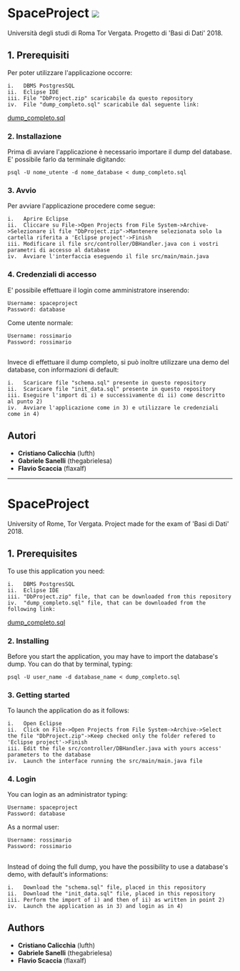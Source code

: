 # SpaceProject <img src="https://cdn1.iconfinder.com/data/icons/famfamfam_flag_icons/it.png">

Università degli studi di Roma Tor Vergata. Progetto di 'Basi di Dati' 2018.

## 1. Prerequisiti
Per poter utilizzare l'applicazione occorre:
```
i.   DBMS PostgresSQL
ii.  Eclipse IDE
iii. File "DbProject.zip" scaricabile da questo repository
iv.  File "dump_completo.sql" scaricabile dal seguente link:
```
[dump_completo.sql](https://drive.google.com/open?id=1NR_LDYoAYL3kECtilMOkYaZC7nlFyEQg)
	  
### 2. Installazione
Prima di avviare l'applicazione è necessario importare il dump del database. E' possibile farlo da terminale digitando:
```
psql -U nome_utente -d nome_database < dump_completo.sql
```

### 3. Avvio
Per avviare l'applicazione procedere come segue:
```
i.   Aprire Eclipse	
ii.  Cliccare su File->Open Projects from File System->Archive->Selezionare il file "DbProject.zip"->Mantenere selezionata solo la cartella riferita a 'Eclipse project'->Finish
iii. Modificare il file src/controller/DBHandler.java con i vostri parametri di accesso al database	
iv.  Avviare l'interfaccia eseguendo il file src/main/main.java
```

### 4. Credenziali di accesso
E' possibile effettuare il login come amministratore inserendo:
```
Username: spaceproject		
Password: database
```		
Come utente normale: 
```
Username: rossimario
Password: rossimario
```

##
Invece di effettuare il dump completo, si può inoltre utilizzare una demo del database, con informazioni di default:
```
i.   Scaricare file "schema.sql" presente in questo repository	
ii.  Scaricare file "init_data.sql" presente in questo repository	
iii. Eseguire l'import di i) e successivamente di ii) come descritto al punto 2)	
iv.  Avviare l'applicazione come in 3) e utilizzare le credenziali come in 4)
```	
	
## Autori
* **Cristiano Calicchia** (lufth)
* **Gabriele Sanelli** (thegabrielesa)
* **Flavio Scaccia** (flaxalf)


---


# SpaceProject <img src="https://cdn1.iconfinder.com/data/icons/ensign-11/512/273_Ensign_Flag_Nation_kingdom-512.png" height="16" width="16">

University of Rome, Tor Vergata. Project made for the exam of 'Basi di Dati' 2018.

## 1. Prerequisites
To use this application you need:
```
i.   DBMS PostgresSQL
ii.  Eclipse IDE
iii. "DbProject.zip" file, that can be downloaded from this repository
iv.  "dump_completo.sql" file, that can be downloaded from the following link:
```
[dump_completo.sql](https://drive.google.com/open?id=1NR_LDYoAYL3kECtilMOkYaZC7nlFyEQg)
	  
### 2. Installing
Before you start the application, you may have to import the database's dump. You can do that by terminal, typing:
```
psql -U user_name -d database_name < dump_completo.sql
```

### 3. Getting started
To launch the application do as it follows:
```
i.   Open Eclipse
ii.  Click on File->Open Projects from File System->Archive->Select the file "DbProject.zip"->Keep checked only the folder refered to 'Eclipse project'->Finish
iii. Edit the file src/controller/DBHandler.java with yours access' parameters to the database	
iv.  Launch the interface running the src/main/main.java file
```

### 4. Login
You can login as an administrator typing:
```
Username: spaceproject		
Password: database
```		
As a normal user: 
```
Username: rossimario
Password: rossimario
```

##
Instead of doing the full dump, you have the possibility to use a database's demo, with default's informations:
```
i.   Download the "schema.sql" file, placed in this repository
ii.  Download the "init_data.sql" file, placed in this repository
iii. Perform the import of i) and then of ii) as written in point 2)	
iv.  Launch the application as in 3) and login as in 4)
```	
	
## Authors
* **Cristiano Calicchia** (lufth)
* **Gabriele Sanelli** (thegabrielesa)
* **Flavio Scaccia** (flaxalf)
